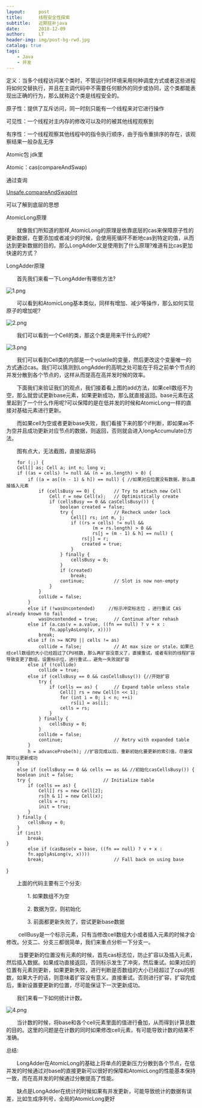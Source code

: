 ```yaml
---
layout:     post
title:      线程安全性探索
subtitle:   近期狂补java
date:       2018-12-09
author:     LT
header-img: img/post-bg-rwd.jpg
catalog: true
tags:
    - Java
    - 并发
---
```


定义：当多个线程访问某个类时，不管运行时环境采用何种调度方式或者这些进程将如何交替执行，并且在主调代码中不需要任何额外的同步或协同，这个类都能表现出正确的行为，那么就称这个类是线程安全的。

原子性：提供了互斥访问，同一时刻只能有一个线程来对它进行操作

可见性：一个线程对主内存的修改可以及时的被其他线程观察到

有序性：一个线程观察其他线程中的指令执行顺序，由于指令重排序的存在，该观察结果一般杂乱无序

Atomic包 jdk里

Atomic：cas(compareAndSwap)

通过查询

[Unsafe.compareAndSwapInt](http://unsafe.compareandswapint/)

可以了解到底层的思想

AtomicLong原理

  就像我们所知道的那样,AtomicLong的原理是依靠底层的cas来保障原子性的更新数据，在要添加或者减少的时候，会使用死循环不断地cas到特定的值，从而达到更新数据的目的。那么LongAdder又是使用到了什么原理?难道有比cas更加快速的方式？

LongAdder原理

  首先我们来看一下LongAdder有哪些方法?

![1.png](https://upload-images.jianshu.io/upload_images/7232713-08dc9f86c92a2a6e.png?imageMogr2/auto-orient/strip%7CimageView2/2/w/1240)


  可以看到和AtomicLong基本类似，同样有增加、减少等操作，那么如何实现原子的增加呢? 

![2.png](https://upload-images.jianshu.io/upload_images/7232713-c20e7ea3ffa0b427.png?imageMogr2/auto-orient/strip%7CimageView2/2/w/1240)


  我们可以看到一个Cell的类，那这个类是用来干什么的呢?

![3.png](https://upload-images.jianshu.io/upload_images/7232713-811178a64c084f45.png?imageMogr2/auto-orient/strip%7CimageView2/2/w/1240)



  我们可以看到Cell类的内部是一个volatile的变量，然后更改这个变量唯一的方式通过cas。我们可以猜测到LongAdder的高明之处可能在于将之前单个节点的并发分散到各个节点的，这样从而提高在高并发时候的效率。

  下面我们来验证我们的观点，我们接着看上图的add方法，如果cell数组不为空，那么就尝试更新base元素，如果更新成功，那么就直接返回。base元素在这里起到了一个什么作用呢?可以保障的是在低并发的时候和AtomicLong一样的直接对基础元素进行更新。 

  而如果cell为空或者更新base失败，我们看接下来的那个if判断，即如果as不为空并且成功更新对应节点的数据，则返回，否则就会进入longAccumulate()方法。 

  图有点大，无法截图，直接贴源码

        for (;;) {
        Cell[] as; Cell a; int n; long v;
        if ((as = cells) != null && (n = as.length) > 0) {
            if ((a = as[(n - 1) & h]) == null) { //如果对应位置没有数据，那么直接插入元素
                if (cellsBusy == 0) {       // Try to attach new Cell
                    Cell r = new Cell(x);   // Optimistically create
                    if (cellsBusy == 0 && casCellsBusy()) {
                        boolean created = false;
                        try {               // Recheck under lock
                            Cell[] rs; int m, j;
                            if ((rs = cells) != null &&
                                    (m = rs.length) > 0 &&
                                    rs[j = (m - 1) & h] == null) {
                                rs[j] = r;
                                created = true;
                            }
                        } finally {
                            cellsBusy = 0;
                        }
                        if (created)
                            break;
                        continue;           // Slot is now non-empty
                    }
                }
                collide = false;
            }
            else if (!wasUncontended)     //标示冲突标志位 ，进行重试 CAS already known to fail
                wasUncontended = true;      // Continue after rehash
            else if (a.cas(v = a.value, ((fn == null) ? v + x :
                    fn.applyAsLong(v, x))))
                break;
            else if (n >= NCPU || cells != as)
                collide = false;            // At max size or stale，如果已经cell数组的大小已经超过了CPU核数，那么再扩容没意义了，直接重试，或者有别的线程扩容导致变更了数组，设置标示位，进行重试，，避免一失败就扩容
            else if (!collide)
                collide = true;
            else if (cellsBusy == 0 && casCellsBusy()) {//开始扩容
                try {
                    if (cells == as) {      // Expand table unless stale
                        Cell[] rs = new Cell[n << 1];
                        for (int i = 0; i < n; ++i)
                            rs[i] = as[i];
                        cells = rs;
                    }
                } finally {
                    cellsBusy = 0;
                }
                collide = false;
                continue;                   // Retry with expanded table
            }
            h = advanceProbe(h); //扩容完成以后，重新初始化要更新的索引值，尽量保障可以更新成功
        }
        else if (cellsBusy == 0 && cells == as && //初始化casCellsBusy()) {
        boolean init = false;
        try {                           // Initialize table
            if (cells == as) {
                Cell[] rs = new Cell[2];
                rs[h & 1] = new Cell(x);
                cells = rs;
                init = true;
            }
        } finally {
            cellsBusy = 0;
        }
        if (init)
            break;
    }
            else if (casBase(v = base, ((fn == null) ? v + x :
            fn.applyAsLong(v, x))))
            break;                          // Fall back on using base
}



  上面的代码主要有三个分支: 

    1\. 如果数组不为空 

    2\. 数据为空，则初始化 

    3\. 前面都更新失败了，尝试更新base数据 

   cellBusy是一个标示元素，只有当修改cell数组大小或者插入元素的时候才会修改。分支二、分支三都很简单，我们来重点分析一下分支一。 

   当要更新的位置没有元素的时候，首先cas标志位，防止扩容以及插入元素，然后插入数据。如果成功直接返回，否则标示发生了冲突，然后重试。如果对应的位置有元素则更新，如果更新失败，进行判断是否数组的大小已经超过了cpu的核数，如果大于的话，则意味着扩容没有意义。直接重试。否则进行扩容，扩容完成后，重新设置要更新的位置，尽可能保证下一次更新成功。 

  我们来看一下如何统计计数。 

![4.png](https://upload-images.jianshu.io/upload_images/7232713-3c1961422f411110.png?imageMogr2/auto-orient/strip%7CimageView2/2/w/1240)



  当计数的时候，将base和各个cell元素里面的值进行叠加，从而得到计算总数的目的。这里的问题是在计数的同时如果修改cell元素，有可能导致计数的结果不准确。

总结:

  LongAdder在AtomicLong的基础上将单点的更新压力分散到各个节点，在低并发的时候通过对base的直接更新可以很好的保障和AtomicLong的性能基本保持一致，而在高并发的时候通过分散提高了性能。 

  缺点是LongAdder在统计的时候如果有并发更新，可能导致统计的数据有误差，比如生成序列号，全局的AtomicLong更好
